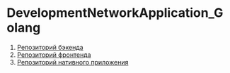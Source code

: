 # DevelopmentNetworkApplication_Golang

1. [Репозиторий бэкенда](https://github.com/marrgancovka/DevelopmentNetworkApplication_Golang)
2. [Репозиторий фронтенда](https://github.com/marrgancovka/SpaceY_frontend)
3. [Репозиторий нативного приложения](https://github.com/marrgancovka/SpaceY_Native)
